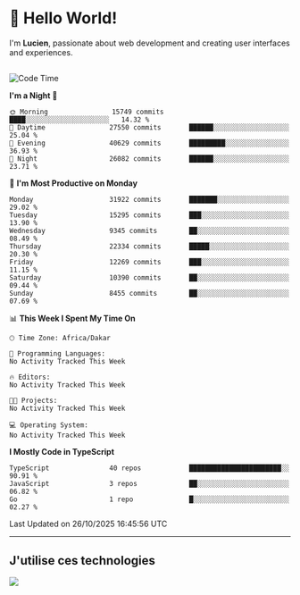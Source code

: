 # 👋 Hello World!

I'm **Lucien**, passionate about web development and creating user interfaces and experiences.

##

<!--START_SECTION:waka-->
![Code Time](http://img.shields.io/badge/Code%20Time-3%2C921%20hrs%2018%20mins-blue)

**I'm a Night 🦉** 

```text
🌞 Morning                15749 commits       ████░░░░░░░░░░░░░░░░░░░░░   14.32 % 
🌆 Daytime                27550 commits       ██████░░░░░░░░░░░░░░░░░░░   25.04 % 
🌃 Evening                40629 commits       █████████░░░░░░░░░░░░░░░░   36.93 % 
🌙 Night                  26082 commits       ██████░░░░░░░░░░░░░░░░░░░   23.71 % 
```
📅 **I'm Most Productive on Monday** 

```text
Monday                   31922 commits       ███████░░░░░░░░░░░░░░░░░░   29.02 % 
Tuesday                  15295 commits       ███░░░░░░░░░░░░░░░░░░░░░░   13.90 % 
Wednesday                9345 commits        ██░░░░░░░░░░░░░░░░░░░░░░░   08.49 % 
Thursday                 22334 commits       █████░░░░░░░░░░░░░░░░░░░░   20.30 % 
Friday                   12269 commits       ███░░░░░░░░░░░░░░░░░░░░░░   11.15 % 
Saturday                 10390 commits       ██░░░░░░░░░░░░░░░░░░░░░░░   09.44 % 
Sunday                   8455 commits        ██░░░░░░░░░░░░░░░░░░░░░░░   07.69 % 
```


📊 **This Week I Spent My Time On** 

```text
🕑︎ Time Zone: Africa/Dakar

💬 Programming Languages: 
No Activity Tracked This Week

🔥 Editors: 
No Activity Tracked This Week

🐱‍💻 Projects: 
No Activity Tracked This Week

💻 Operating System: 
No Activity Tracked This Week
```

**I Mostly Code in TypeScript** 

```text
TypeScript               40 repos            ███████████████████████░░   90.91 % 
JavaScript               3 repos             ██░░░░░░░░░░░░░░░░░░░░░░░   06.82 % 
Go                       1 repo              █░░░░░░░░░░░░░░░░░░░░░░░░   02.27 % 
```




 Last Updated on 26/10/2025 16:45:56 UTC
<!--END_SECTION:waka-->
---

## J'utilise ces technologies

<p align="left">
  <a href="https://skillicons.dev">
    <img src="https://skillicons.dev/icons?i=ts,js,go,ruby,css,scss,tailwind,react,vite,nextjs,docker,figma,ableton" />
  </a>
</p>


